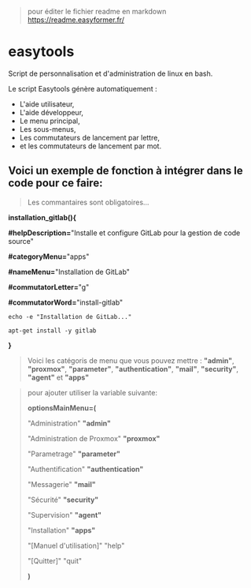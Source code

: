 
> pour éditer le fichier readme en markdown https://readme.easyformer.fr/


# easytools
Script de personnalisation et d'administration de linux en bash.

Le script Easytools génère automatiquement :
 - L'aide utilisateur,
 - L'aide développeur,
 - Le menu principal,
 - Les sous-menus,
 - Les commutateurs de lancement par lettre,
 - et les commutateurs de lancement par mot.

## Voici un exemple de fonction à intégrer dans le code pour ce faire:
> Les commantaires sont obligatoires...

**installation_gitlab(){**

**#helpDescription=**"Installe et configure GitLab pour la gestion de code source"

**#categoryMenu=**"apps" 

**#nameMenu=**"Installation de GitLab"

**#commutatorLetter=**"g"

**#commutatorWord=**"install-gitlab"

    echo -e "Installation de GitLab..."
    
    apt-get install -y gitlab
    
**}**


> Voici les catégoris de menu que vous pouvez mettre :
> **"admin"**, **"proxmox"**, **"parameter"**, **"authentication"**, **"mail"**, **"security"**, **"agent"** et **"apps"**

> pour ajouter utiliser la variable suivante:
> 
>**optionsMainMenu=(**
>
>    "Administration" **"admin"**
>
>    "Administration de Proxmox" **"proxmox"**
> 
>    "Parametrage" **"parameter"**
> 
>    "Authentification" **"authentication"**
> 
>    "Messagerie" **"mail"**
> 
>    "Sécurité" **"security"**
> 
>    "Supervision" **"agent"**
> 
>    "Installation" **"apps"**
>
>    "[Manuel d'utilisation]" "help"
> 
>    "[Quitter]" "quit"
> 
>**)**
